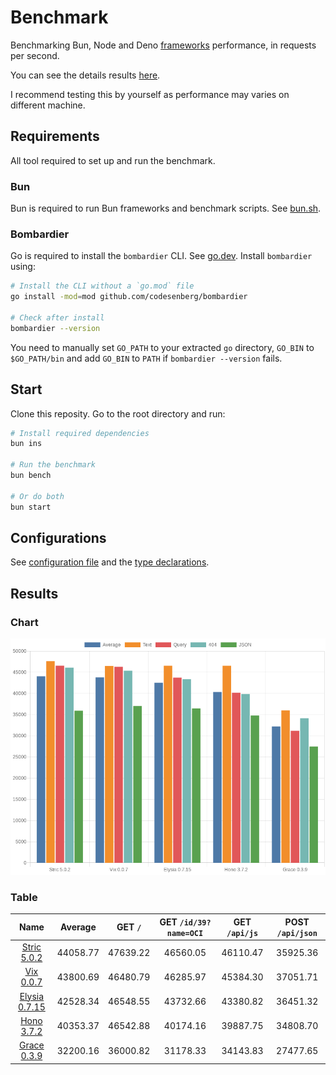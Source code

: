 # Benchmark
Benchmarking Bun, Node and Deno [frameworks](/src) performance, in requests per second.

You can see the details results [here](/results/index.md). 

I recommend testing this by yourself as performance may varies on different machine.

## Requirements
All tool required to set up and run the benchmark.

### Bun
Bun is required to run Bun frameworks and benchmark scripts. See [bun.sh](https://bun.sh).

### Bombardier
Go is required to install the `bombardier` CLI. See [go.dev](https://go.dev).
Install `bombardier` using:
```bash
# Install the CLI without a `go.mod` file
go install -mod=mod github.com/codesenberg/bombardier

# Check after install
bombardier --version
```
You need to manually set `GO_PATH` to your extracted `go` directory, `GO_BIN` to `$GO_PATH/bin` and add `GO_BIN` to `PATH` if `bombardier --version` fails.

## Start
Clone this reposity. Go to the root directory and run:
```bash
# Install required dependencies
bun ins

# Run the benchmark
bun bench

# Or do both
bun start
```

## Configurations
See [configuration file](/config.ts) and the [type declarations](/lib/types.ts). 

## Results

### Chart
![Chart](/results/chart.png)

### Table 


| Name | Average | GET `/` | GET `/id/39?name=OCI` | GET `/api/js` | POST `/api/json` |
|  :---: | :---: | :---: | :---: | :---: | :---: |
| [Stric 5.0.2](/results/main/Stric) | 44058.77 | 47639.22 | 46560.05 | 46110.47 | 35925.36 |
| [Vix 0.0.7](/results/main/Vix) | 43800.69 | 46480.79 | 46285.97 | 45384.30 | 37051.71 |
| [Elysia 0.7.15](/results/main/Elysia) | 42528.34 | 46548.55 | 43732.66 | 43380.82 | 36451.32 |
| [Hono 3.7.2](/results/main/Hono) | 40353.37 | 46542.88 | 40174.16 | 39887.75 | 34808.70 |
| [Grace 0.3.9](/results/main/Grace) | 32200.16 | 36000.82 | 31178.33 | 34143.83 | 27477.65 |